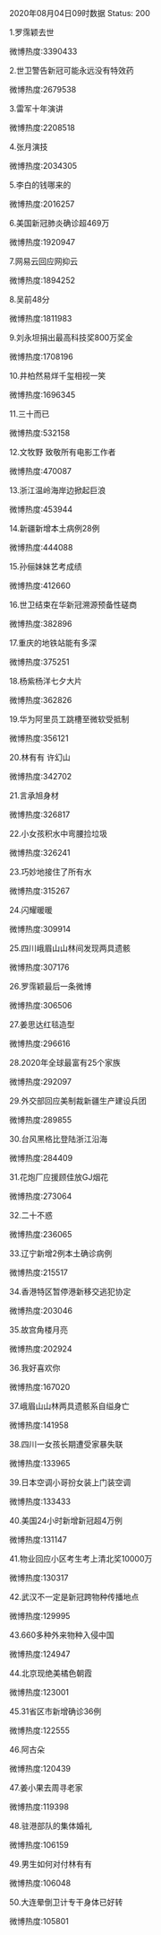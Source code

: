 2020年08月04日09时数据
Status: 200

1.罗霈颖去世

微博热度:3390433

2.世卫警告新冠可能永远没有特效药

微博热度:2679538

3.雷军十年演讲

微博热度:2208518

4.张月演技

微博热度:2034305

5.李白的钱哪来的

微博热度:2016257

6.美国新冠肺炎确诊超469万

微博热度:1920947

7.网易云回应网抑云

微博热度:1894252

8.吴前48分

微博热度:1811983

9.刘永坦捐出最高科技奖800万奖金

微博热度:1708196

10.井柏然易烊千玺相视一笑

微博热度:1696345

11.三十而已

微博热度:532158

12.文牧野 致敬所有电影工作者

微博热度:470087

13.浙江温岭海岸边掀起巨浪

微博热度:453944

14.新疆新增本土病例28例

微博热度:444088

15.孙俪妹妹艺考成绩

微博热度:412660

16.世卫结束在华新冠溯源预备性磋商

微博热度:382896

17.重庆的地铁站能有多深

微博热度:375251

18.杨紫杨洋七夕大片

微博热度:362826

19.华为阿里员工跳槽至微软受抵制

微博热度:356121

20.林有有 许幻山

微博热度:342702

21.言承旭身材

微博热度:326817

22.小女孩积水中弯腰捡垃圾

微博热度:326241

23.巧妙地接住了所有水

微博热度:315267

24.闪耀暖暖

微博热度:309914

25.四川峨眉山山林间发现两具遗骸

微博热度:307176

26.罗霈颖最后一条微博

微博热度:306506

27.姜思达红毯造型

微博热度:296616

28.2020年全球最富有25个家族

微博热度:292097

29.外交部回应美制裁新疆生产建设兵团

微博热度:289855

30.台风黑格比登陆浙江沿海

微博热度:284409

31.花炮厂应援顾佳放GJ烟花

微博热度:273064

32.二十不惑

微博热度:236065

33.辽宁新增2例本土确诊病例

微博热度:215517

34.香港特区暂停港新移交逃犯协定

微博热度:203046

35.故宫角楼月亮

微博热度:202924

36.我好喜欢你

微博热度:167020

37.峨眉山山林两具遗骸系自缢身亡

微博热度:141958

38.四川一女孩长期遭受家暴失联

微博热度:133965

39.日本空调小哥扮女装上门装空调

微博热度:133433

40.美国24小时新增新冠超4万例

微博热度:131147

41.物业回应小区考生考上清北奖10000万

微博热度:130317

42.武汉不一定是新冠跨物种传播地点

微博热度:129995

43.660多种外来物种入侵中国

微博热度:124947

44.北京现绝美橘色朝霞

微博热度:123001

45.31省区市新增确诊36例

微博热度:122555

46.阿古朵

微博热度:120439

47.姜小果去周寻老家

微博热度:119398

48.驻港部队的集体婚礼

微博热度:106159

49.男生如何对付林有有

微博热度:106048

50.大连晕倒卫计专干身体已好转

微博热度:105801


